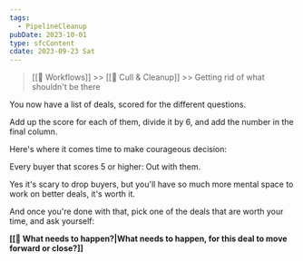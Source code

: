 ```yaml
---
tags:
  - PipelineCleanup
pubDate: 2023-10-01
type: sfcContent
cdate: 2023-09-23 Sat
---
```


> [[🔁 Workflows]] >> [[🧹 Cull & Cleanup]] >> Getting rid of what shouldn't be there

You now have a list of deals, scored for the different questions.

Add up the score for each of them, divide it by 6, and add the number in the final column.

Here's where it comes time to make courageous decision:

Every buyer that scores 5 or higher: Out with them.

Yes it's scary to drop buyers, but you'll have so much more mental space to work on better deals, it's worth it.

And once you're done with that, pick one of the deals that are worth your time, and ask yourself:

**[[🚀 What needs to happen?|What needs to happen, for this deal to move forward or close?]]**